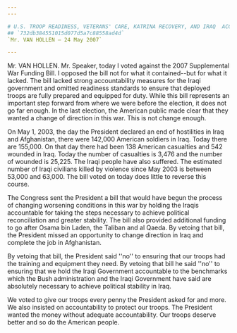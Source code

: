 ```yaml
---
---

# U.S. TROOP READINESS, VETERANS' CARE, KATRINA RECOVERY, AND IRAQ  ACCOUNTABILITY APPROPRIATIONS ACT, 2007
## `732db384551015d077d5a7c88558ad4d`
`Mr. VAN HOLLEN — 24 May 2007`

---
```



Mr. VAN HOLLEN. Mr. Speaker, today I voted against the 2007 
Supplemental War Funding Bill. I opposed the bill not for what it 
contained--but for what it lacked. The bill lacked strong 
accountability measures for the Iraqi government and omitted readiness 
standards to ensure that deployed troops are fully prepared and 
equipped for duty. While this bill represents an important step forward 
from where we were before the election, it does not go far enough. In 
the last election, the American public made clear that they wanted a 
change of direction in this war. This is not change enough.

On May 1, 2003, the day the President declared an end of hostilities 
in Iraq and Afghanistan, there were 142,000 American soldiers in Iraq. 
Today there are 155,000. On that day there had been 138 American 
casualties and 542 wounded in Iraq. Today the number of casualties is 
3,476 and the number of wounded is 25,225. The Iraqi people have also 
suffered. The estimated number of Iraqi civilians killed by violence 
since May 2003 is between 53,000 and 63,000. The bill voted on today 
does little to reverse this course.

The Congress sent the President a bill that would have begun the 
process of changing worsening conditions in this war by holding the 
Iraqis accountable for taking the steps necessary to achieve political 
reconciliation and greater stability. The bill also provided additional 
funding to go after Osama bin Laden, the Taliban and al Qaeda. By 
vetoing that bill, the President missed an opportunity to change 
direction in Iraq and complete the job in Afghanistan.

By vetoing that bill, the President said ''no'' to ensuring that our 
troops had the training and equipment they need. By vetoing that bill 
he said ''no'' to ensuring that we hold the Iraqi Government 
accountable to the benchmarks which the Bush administration and the 
Iraqi Government have said are absolutely necessary to achieve 
political stability in Iraq.

We voted to give our troops every penny the President asked for and 
more. We also insisted on accountability to protect our troops. The 
President wanted the money without adequate accountability. Our troops 
deserve better and so do the American people.